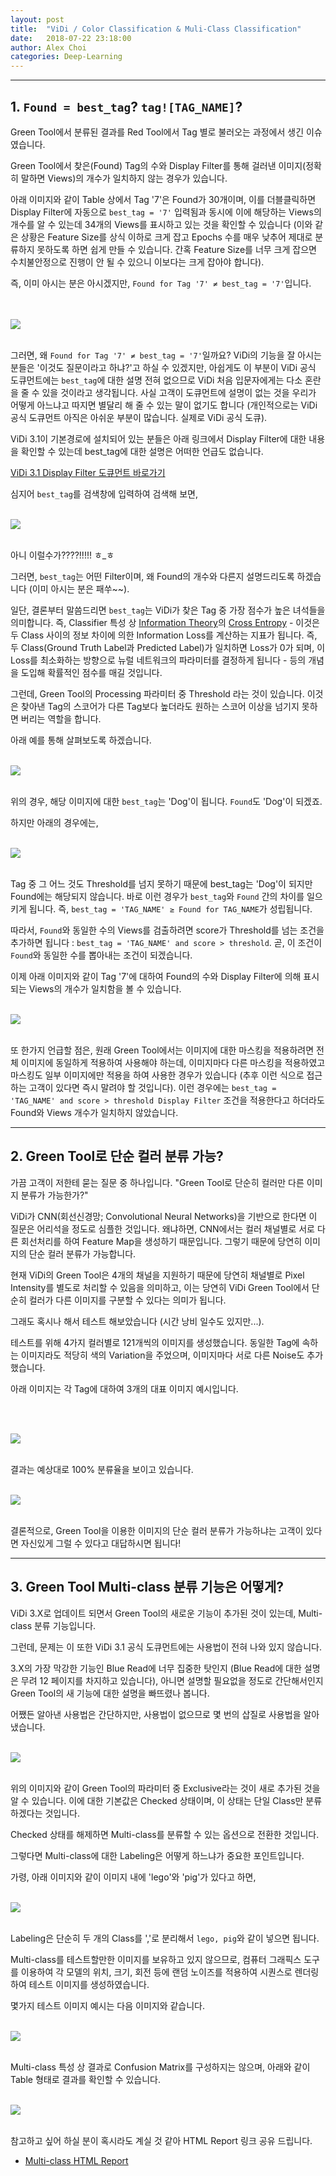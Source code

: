 ```yaml
---
layout: post
title:  "ViDi / Color Classification & Muli-Class Classification"
date:   2018-07-22 23:18:00
author: Alex Choi
categories: Deep-Learning
---
```


------
## 1. `Found = best_tag`? `tag![TAG_NAME]`?
Green Tool에서 분류된 결과를 Red Tool에서 Tag 별로 불러오는 과정에서 생긴 이슈였습니다.

Green Tool에서 찾은(Found) Tag의 수와 Display Filter를 통해 걸러낸 이미지(정확히 말하면 Views)의 개수가 일치하지 않는 경우가 있습니다.

아래 이미지와 같이 Table 상에서 Tag '7'은 Found가 30개이며, 이를 더블클릭하면 Display Filter에 자동으로 `best_tag = '7'` 입력됨과 동시에 이에 해당하는 Views의 개수를 알 수 있는데 34개의 Views를 표시하고 있는 것을 확인할 수 있습니다 (이와 같은 상황은 Feature Size를 상식 이하로 크게 잡고 Epochs 수를 매우 낮추어 제대로 분류하지 못하도록 하면 쉽게 만들 수 있습니다. 간혹 Feature Size를 너무 크게 잡으면 수치불안정으로 진행이 안 될 수 있으니 이보다는 크게 잡아야 합니다).

즉, 이미 아시는 분은 아시겠지만, `Found for Tag '7' ≠ best_tag = '7'`입니다.

<br/><br/>
<img src="{{ site.baseurl }}/assets/posts/2018-07-22-MultiClassClassification/01.png">
<br/><br/>

그러면, 왜 `Found for Tag '7' ≠ best_tag = '7'`일까요? ViDi의 기능을 잘 아시는 분들은 '이것도 질문이라고 하냐?'고 하실 수 있겠지만, 아쉽게도 이 부분이 ViDi 공식 도큐먼트에는 `best_tag`에 대한 설명 전혀 없으므로 ViDi 처음 입문자에게는 다소 혼란을 줄 수 있을 것이라고 생각됩니다. 사실 고객이 도큐먼트에 설명이 없는 것을 우리가 어떻게 아느냐고 따지면 별달리 해 줄 수 있는 말이 없기도 합니다 (개인적으로는 ViDi 공식 도큐먼트 아직은 아쉬운 부분이 많습니다. 실제로 ViDi 공식 도큐).

ViDi 3.1이 기본경로에 설치되어 있는 분들은 아래 링크에서 Display Filter에 대한 내용을 확인할 수 있는데 best_tag에 대한 설명은 어떠한 언급도 없습니다.

[ViDi 3.1 Display Filter 도큐먼트 바로가기](http://13.125.95.237/vidi_documentation/Default.htm#ViDi_Topics/Concepts/images_display_filters_sort.htm%3FTocPath%3DCognex%2520ViDi%2520Suite%2520Concepts%7CImages%7C_____2)

심지어 `best_tag`를 검색창에 입력하여 검색해 보면,
<br/><br/>

<img src="{{ site.baseurl }}/assets/posts/2018-07-22-MultiClassClassification/02.png">
<br/><br/>

아니 이럴수가????!!!!! ㅎ_ㅎ

그러면, `best_tag`는 어떤 Filter이며, 왜 Found의 개수와 다른지 설명드리도록 하겠습니다 (이미 아시는 분은 패쑤~~).

일단, 결론부터 말씀드리면 `best_tag`는 ViDi가 찾은 Tag 중 가장 점수가 높은 녀석들을 의미합니다. 즉, Classifier 특성 상 [Information Theory](https://en.wikipedia.org/wiki/Information_theory)의 [Cross Entropy](https://en.wikipedia.org/wiki/Cross_entropy) - 이것은 두 Class 사이의 정보 차이에 의한 Information Loss를 계산하는 지표가 됩니다. 즉, 두 Class(Ground Truth Label과 Predicted Label)가 일치하면 Loss가 0가 되며, 이 Loss를 최소화하는 방향으로 뉴럴 네트워크의 파라미터를 결정하게 됩니다 - 등의 개념을 도입해 확률적인 점수를 매길 것입니다.

그런데, Green Tool의 Processing 파라미터 중 Threshold 라는 것이 있습니다. 이것은 찾아낸 Tag의 스코어가 다른 Tag보다 높더라도 원하는 스코어 이상을 넘기지 못하면 버리는 역할을 합니다.

아래 예를 통해 살펴보도록 하겠습니다.
<br/><br/>

<img src="{{ site.baseurl }}/assets/posts/2018-07-22-MultiClassClassification/03.png">
<br/><br/>

위의 경우, 해당 이미지에 대한 `best_tag`는 'Dog'이 됩니다. `Found`도 'Dog'이 되겠죠.

하지만 아래의 경우에는,
<br/><br/>

<img src="{{ site.baseurl }}/assets/posts/2018-07-22-MultiClassClassification/04.png">
<br/><br/>

Tag 중 그 어느 것도 Threshold를 넘지 못하기 때문에 best_tag는 'Dog'이 되지만 Found에는 해당되지 않습니다. 바로 이런 경우가 `best_tag`와 `Found` 간의 차이를 일으키게 됩니다. 즉, `best_tag = 'TAG_NAME' ≥ Found for TAG_NAME`가 성립됩니다.

따라서, `Found`와 동일한 수의 Views를 검출하려면 score가 Threshold를 넘는 조건을 추가하면 됩니다 : `best_tag = 'TAG_NAME' and score > threshold`. 곧, 이 조건이 `Found`와 동일한 수를 뽑아내는 조건이 되겠습니다.

이제 아래 이미지와 같이 Tag '7'에 대하여 Found의 수와 Display Filter에 의해 표시되는 Views의 개수가 일치함을 볼 수 있습니다.
<br/><br/>

<img src="{{ site.baseurl }}/assets/posts/2018-07-22-MultiClassClassification/05.png">
<br/><br/>

또 한가지 언급할 점은, 원래 Green Tool에서는 이미지에 대한 마스킹을 적용하려면 전체 이미지에 동일하게 적용하여 사용해야 하는데, 이미지마다 다른 마스킹을 적용하였고 마스킹도 일부 이미지에만 적용을 하여 사용한 경우가 있습니다 (추후 이런 식으로 접근하는 고객이 있다면 즉시 말려야 할 것입니다). 이런 경우에는 `best_tag = 'TAG_NAME' and score > threshold Display Filter` 조건을 적용한다고 하더라도 Found와 Views 개수가 일치하지 않았습니다.

------
## 2.  Green Tool로 단순 컬러 분류 가능?
가끔 고객이 저한테 묻는 질문 중 하나입니다. "Green Tool로 단순히 컬러만 다른 이미지 분류가 가능한가?"

ViDi가 CNN(회선신경망; Convolutional Neural Networks)을 기반으로 한다면 이 질문은 어리석을 정도로 심플한 것입니다. 왜냐하면, CNN에서는 컬러 채널별로 서로 다른 회선처리를 하여 Feature Map을 생성하기 때문입니다. 그렇기 때문에 당연히 이미지의 단순 컬러 분류가 가능합니다.

현재 ViDi의 Green Tool은 4개의 채널을 지원하기 때문에 당연히 채널별로 Pixel Intensity를 별도로 처리할 수 있음을 의미하고, 이는 당연히 ViDi Green Tool에서 단순히 컬러가 다른 이미지를 구분할 수 있다는 의미가 됩니다.

그래도 혹시나 해서 테스트 해보았습니다 (시간 낭비 일수도 있지만...).

테스트를 위해 4가지 컬러별로 121개씩의 이미지를 생성했습니다. 동일한 Tag에 속하는 이미지라도 적당히 색의 Variation을 주었으며, 이미지마다 서로 다른 Noise도 추가했습니다.

아래 이미지는 각 Tag에 대하여 3개의 대표 이미지 예시입니다.

<br/><br/>

<img src="{{ site.baseurl }}/assets/posts/2018-07-22-MultiClassClassification/06.png">
<br/><br/>

결과는 예상대로 100% 분류율을 보이고 있습니다.
<br/><br/>

<img src="{{ site.baseurl }}/assets/posts/2018-07-22-MultiClassClassification/07.png">
<br/><br/>

결론적으로, Green Tool을 이용한 이미지의 단순 컬러 분류가 가능하냐는 고객이 있다면 자신있게 그럴 수 있다고 대답하시면 됩니다!

------
## 3. Green Tool Multi-class 분류 기능은 어떻게?
ViDi 3.X로 업데이트 되면서 Green Tool의 새로운 기능이 추가된 것이 있는데, Multi-class 분류 기능입니다.

그런데, 문제는 이 또한 ViDi 3.1 공식 도큐먼트에는 사용법이 전혀 나와 있지 않습니다.

3.X의 가장 막강한 기능인 Blue Read에 너무 집중한 탓인지 (Blue Read에 대한 설명은 무려 12 페이지를 차지하고 있습니다), 아니면 설명할 필요없을 정도로 간단해서인지 Green Tool의 새 기능에 대한 설명을 빠뜨렸나 봅니다.

어쨌든 알아낸 사용법은 간단하지만, 사용법이 없으므로 몇 번의 삽질로 사용법을 알아냈습니다.
<br/><br/>

<img src="{{ site.baseurl }}/assets/posts/2018-07-22-MultiClassClassification/08.png">
<br/><br/>

위의 이미지와 같이 Green Tool의 파라미터 중 Exclusive라는 것이 새로 추가된 것을 알 수 있습니다. 이에 대한 기본값은 Checked 상태이며, 이 상태는 단일 Class만 분류하겠다는 것입니다.

Checked 상태를 해제하면 Multi-class를 분류할 수 있는 옵션으로 전환한 것입니다.

그렇다면 Multi-class에 대한 Labeling은 어떻게 하느냐가 중요한 포인트입니다.

가령, 아래 이미지와 같이 이미지 내에 'lego'와 'pig'가 있다고 하면,
<br/><br/>

<img src="{{ site.baseurl }}/assets/posts/2018-07-22-MultiClassClassification/09.png">
<br/><br/>

Labeling은 단순히 두 개의 Class를 ','로 분리해서 `lego, pig`와 같이 넣으면 됩니다.

Multi-class를 테스트할만한 이미지를 보유하고 있지 않으므로, 컴퓨터 그래픽스 도구를 이용하여 각 모델의 위치, 크기, 회전 등에 랜덤 노이즈를 적용하여 시퀀스로 렌더링하여 테스트 이미지를 생성하였습니다.

몇가지 테스트 이미지 예시는 다음 이미지와 같습니다.
<br/><br/>

<img src="{{ site.baseurl }}/assets/posts/2018-07-22-MultiClassClassification/10.png">
<br/><br/>

Multi-class 특성 상 결과로 Confusion Matrix를 구성하지는 않으며, 아래와 같이 Table 형태로 결과를 확인할 수 있습니다.
<br/><br/>

<img src="{{ site.baseurl }}/assets/posts/2018-07-22-MultiClassClassification/11.png">
<br/><br/>

참고하고 싶어 하실 분이 혹시라도 계실 것 같아 HTML Report 링크 공유 드립니다.

- [Multi-class HTML Report](http://13.125.95.237/vidi/Multi-Class%20-%20Classify.html)
